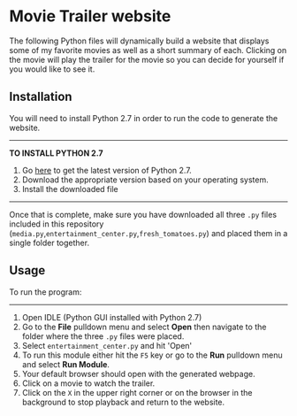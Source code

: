 # Movie Trailer website
The following Python files will dynamically build a website that displays some of my favorite movies as well as a short summary of each. Clicking on the movie will play the trailer for the movie so you can decide for yourself if you would like to see it.

## Installation
You will need to install Python 2.7 in order to run the code to generate the website.

-------------------------------
**TO INSTALL PYTHON 2.7**

1. Go [here](https://www.python.org/downloads/release/python-2712/) to get the latest version of Python 2.7.
2. Download the appropriate version based on your operating system.
3. Install the downloaded file

-------------------------------

Once that is complete, make sure you have downloaded all three `.py` files included in this repository (`media.py`,`entertainment_center.py`,`fresh_tomatoes.py`) and placed them in a single folder together.

## Usage 
To run the program:

-------------------------------
1. Open IDLE (Python GUI installed with Python 2.7)
2. Go to the **File** pulldown menu and select **Open** then navigate to the folder where the three `.py` files were placed.
3. Select `entertainment_center.py` and hit 'Open'
4. To run this module either hit the `F5` key or go to the **Run** pulldown menu and select **Run Module**.
5. Your default browser should open with the generated webpage.
6. Click on a movie to watch the trailer. 
7. Click on the `X` in the upper right corner or on the browser in the background to stop playback and return to the website.
